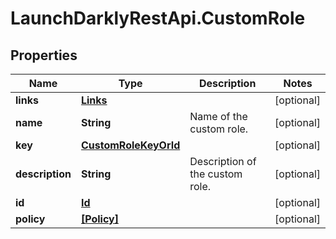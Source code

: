 # LaunchDarklyRestApi.CustomRole

## Properties
Name | Type | Description | Notes
------------ | ------------- | ------------- | -------------
**links** | [**Links**](Links.md) |  | [optional] 
**name** | **String** | Name of the custom role. | [optional] 
**key** | [**CustomRoleKeyOrId**](CustomRoleKeyOrId.md) |  | [optional] 
**description** | **String** | Description of the custom role. | [optional] 
**id** | [**Id**](Id.md) |  | [optional] 
**policy** | [**[Policy]**](Policy.md) |  | [optional] 


